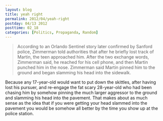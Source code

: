 ```yaml
---
layout: blog
title: yeah right
permalink: 2012/04/yeah-right
postday: 04/13 2012
posttime: 02_18
categories: [Politics, Propaganda, Random]
---
```


<blockquote>According to an Orlando Sentinel story later confirmed by Sanford police, Zimmerman told authorities that after he briefly lost track of Martin, the teen approached him. After the two exchange words, Zimmerman said, he reached for his cell phone, and then Martin punched him in the nose. Zimmerman said Martin pinned him to the ground and began slamming his head into the sidewalk.</blockquote>

Because any 17-year-old would want to put down the skittles, after having lost his pursuer, and re-engage the fat scary 28-year-old who had been chasing him by somehow pinning the much larger aggressor to the ground and slamming his head into the pavement. That makes about as much sense as the idea that if you were getting your head slammed into the pavement you would be somehow all better by the time you show up at the police station.
